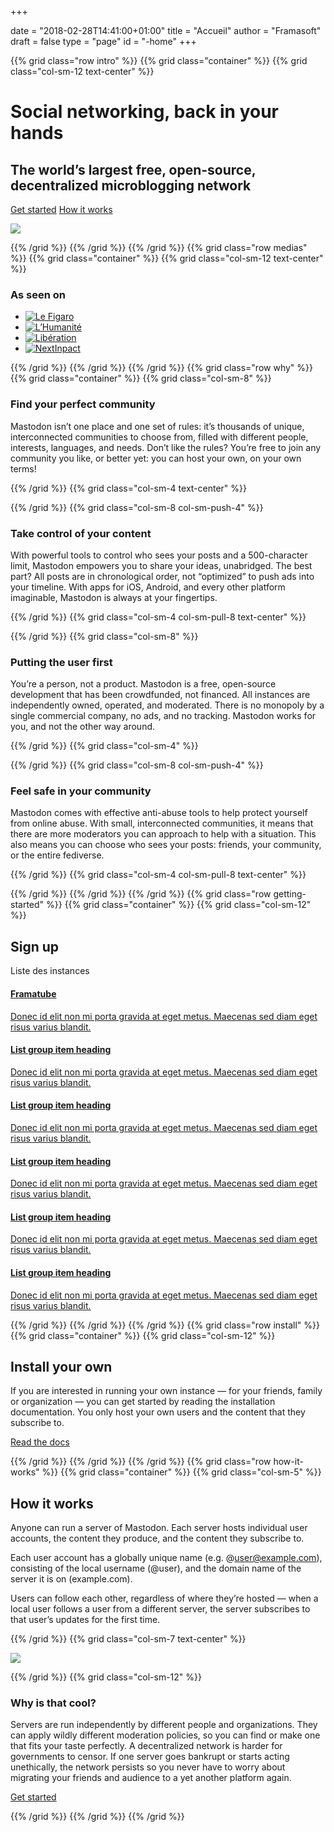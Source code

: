 +++

date = "2018-02-28T14:41:00+01:00"
title = "Accueil"
author = "Framasoft"
draft = false
type = "page"
id = "-home"
+++

{{% grid class="row intro" %}}
{{% grid class="container" %}}
{{% grid class="col-sm-12 text-center" %}}
# Social networking, back in your hands
## The world’s largest free, open-source, decentralized microblogging network

[Get started](#getting-started) [How it works ](#how-it-works)

![](/notebook.jpg)

{{% /grid %}}
{{% /grid %}}
{{% /grid %}}
{{% grid class="row medias" %}}
{{% grid class="container" %}}
{{% grid class="col-sm-12 text-center" %}}

### As seen on

- [![Le Figaro](/le_figaro_nb.png)](#media1)
- [![L’Humanité](/l_humanite_nb.png)](#media2)
- [![Libération](/liberation_nb.png)](#media3)
- [![NextInpact](/next_inpact_nb.png)](#media4)

{{% /grid %}}
{{% /grid %}}
{{% /grid %}}
{{% grid class="row why" %}}
{{% grid class="container" %}}
{{% grid class="col-sm-8" %}}

### Find your perfect community

Mastodon isn’t one place and one set of rules: it’s thousands of unique,
interconnected communities to choose from, filled with different people,
interests, languages, and needs. Don’t like the rules?
You’re free to join any community you like, or better yet:
you can host your own, on your own terms!

{{% /grid %}}
{{% grid class="col-sm-4 text-center" %}}

<i class="fa fa-globe fa-5x" aria-hidden="true"></i>

{{% /grid %}}
{{% grid class="col-sm-8 col-sm-push-4" %}}

### Take control of your content

With powerful tools to control who sees your posts and a 500-character limit,
Mastodon empowers you to share your ideas, unabridged.
The best part? All posts are in chronological order, not “optimized”
to push ads into your timeline.
With apps for iOS, Android, and every other platform imaginable,
Mastodon is always at your fingertips.

{{% /grid %}}
{{% grid class="col-sm-4 col-sm-pull-8 text-center" %}}

<i class="fa fa-comment fa-5x" aria-hidden="true"></i>

{{% /grid %}}
{{% grid class="col-sm-8" %}}

### Putting the user first

You’re a person, not a product. Mastodon is a free, open-source development
that has been crowdfunded, not financed.
All instances are independently owned, operated, and moderated.
There is no monopoly by a single commercial company, no ads, and no tracking.
Mastodon works for you, and not the other way around.

{{% /grid %}}
{{% grid class="col-sm-4" %}}

<i class="fa fa-group fa-5x" aria-hidden="true"></i>

{{% /grid %}}
{{% grid class="col-sm-8 col-sm-push-4" %}}

### Feel safe in your community

Mastodon comes with effective anti-abuse tools to help protect yourself
from online abuse.
With small, interconnected communities, it means that there are more
moderators you can approach to help with a situation.
This also means you can choose who sees your posts: friends, your community,
or the entire fediverse.

{{% /grid %}}
{{% grid class="col-sm-4 col-sm-pull-8 text-center" %}}

<i class="fa fa-fire fa-5x" aria-hidden="true"></i>

{{% /grid %}}
{{% /grid %}}
{{% /grid %}}
{{% grid class="row getting-started" %}}
{{% grid class="container" %}}
{{% grid class="col-sm-12" %}}

## Sign up

Liste des instances

<div class="list-group">
    <a href="#" class="list-group-item">
        <h4 class="list-group-item-heading">Framatube</h4>
        <p class="list-group-item-text">Donec id elit non mi porta gravida at eget metus. Maecenas sed diam eget risus varius blandit.</p>
    </a>
    <a href="#" class="list-group-item">
        <h4 class="list-group-item-heading">List group item heading</h4>
        <p class="list-group-item-text">Donec id elit non mi porta gravida at eget metus. Maecenas sed diam eget risus varius blandit.</p>
    </a>
    <a href="#" class="list-group-item">
        <h4 class="list-group-item-heading">List group item heading</h4>
        <p class="list-group-item-text">Donec id elit non mi porta gravida at eget metus. Maecenas sed diam eget risus varius blandit.</p>
    </a>
    <a href="#" class="list-group-item">
        <h4 class="list-group-item-heading">List group item heading</h4>
        <p class="list-group-item-text">Donec id elit non mi porta gravida at eget metus. Maecenas sed diam eget risus varius blandit.</p>
    </a>
    <a href="#" class="list-group-item">
        <h4 class="list-group-item-heading">List group item heading</h4>
        <p class="list-group-item-text">Donec id elit non mi porta gravida at eget metus. Maecenas sed diam eget risus varius blandit.</p>
    </a>
    <a href="#" class="list-group-item">
        <h4 class="list-group-item-heading">List group item heading</h4>
        <p class="list-group-item-text">Donec id elit non mi porta gravida at eget metus. Maecenas sed diam eget risus varius blandit.</p>
    </a>
</div>


{{% /grid %}}
{{% /grid %}}
{{% /grid %}}
{{% grid class="row install" %}}
{{% grid class="container" %}}
{{% grid class="col-sm-12" %}}

## Install your own

If you are interested in running your own instance — for your friends,
family or organization — you can get started by reading the installation
documentation.
You only host your own users and the content that they subscribe to.

[Read the docs](#wiki)

{{% /grid %}}
{{% /grid %}}
{{% /grid %}}
{{% grid class="row how-it-works" %}}
{{% grid class="container" %}}
{{% grid class="col-sm-5" %}}

## How it works

Anyone can run a server of Mastodon. Each server hosts individual user accounts,
the content they produce, and the content they subscribe to.

Each user account has a globally unique name (e.g. @user@example.com),
consisting of the local username (@user), and the domain name of
the server it is on (example.com).

Users can follow each other, regardless of where they’re hosted — when a
local user follows a user from a different server, the server subscribes
to that user’s updates for the first time.

{{% /grid %}}
{{% grid class="col-sm-7 text-center" %}}

[![](/pt-p2p.png)](../educ-pop)

{{% /grid %}}
{{% grid class="col-sm-12" %}}

### Why is that cool?

Servers are run independently by different people and organizations.
They can apply wildly different moderation policies, so you can find or
make one that fits your taste perfectly.
A decentralized network is harder for governments to censor.
If one server goes bankrupt or starts acting unethically, the network
persists so you never have to worry about migrating your friends and
audience to a yet another platform again.

[Get started](#getting-started)

{{% /grid %}}
{{% /grid %}}
{{% /grid %}}
<p>
